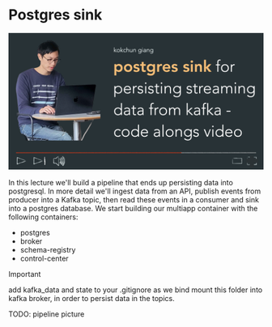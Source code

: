 # Postgres sink 

<a href="https://youtu.be/4uJSbC9AVxk" target="_blank">
  <img src="https://github.com/kokchun/assets/blob/main/data_platform/postgres_sink.png?raw=true" alt="DESCRIPTION" width="600">
</a>

In this lecture we'll build a pipeline that ends up persisting data into postgresql. In more detail we'll ingest data from an API, publish events from producer into a Kafka topic, then read these events in a consumer and sink into a postgres database. We start building our multiapp container with the following containers: 

- postgres
- broker
- schema-registry
- control-center


> [!IMPORTANT]
> add kafka_data and state to your .gitignore as we bind mount this folder into kafka broker, in order to persist data in the topics.



TODO: pipeline picture